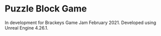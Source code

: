 # Puzzle Block Game

In development for Brackeys Game Jam February 2021.
Developed using Unreal Engine 4.26.1.